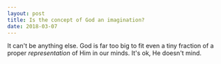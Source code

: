 ```yaml
---
layout: post
title: Is the concept of God an imagination?
date: 2018-03-07
---
```


<p>It can't be anything else. God is far too big to fit even a tiny fraction of a<i> </i>proper <i>representation</i> of Him in our minds. It's ok, He doesn't mind.</p>
